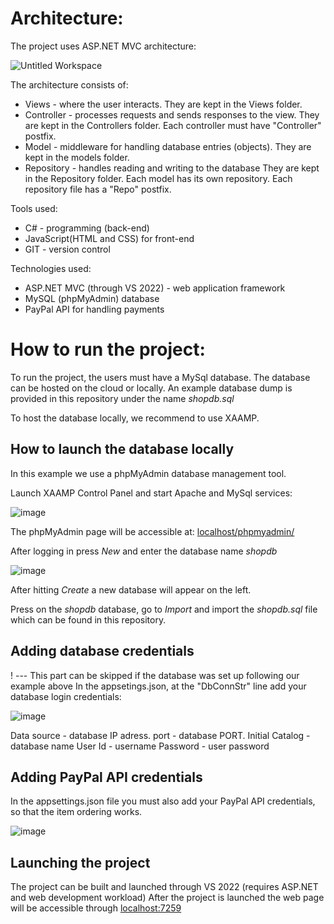 # Architecture:
The project uses ASP.NET MVC architecture:

![Untitled Workspace](https://github.com/ugnspa/PSI_Projektas_Komanda1/assets/25864361/83855599-08de-41f0-8231-076e410def47)

The architecture consists of:
<ul>
<li>
  Views - where the user interacts. They are kept in the Views folder.
  </li>
<li>
  Controller - processes requests and sends responses to the view. They are kept in the Controllers folder. Each controller must have "Controller" postfix.
  </li>
<li>
  Model - middleware for handling database entries (objects). They are kept in the models folder.
  </li>
<li>
  Repository - handles reading and writing to the database They are kept in the Repository folder. Each model has its own repository. Each repository file has a "Repo" postfix.
  </li>
  </ul>
  
Tools used:
<ul>
  <li>C# - programming (back-end)</li>
  <li>JavaScript(HTML and CSS) for front-end</li>
  <li>GIT - version control</li>
</ul>

Technologies used:
<ul>
  <li>ASP.NET MVC (through VS 2022) - web application framework</li>
  <li>MySQL (phpMyAdmin) database</li>
  <li>PayPal API for handling payments</li>
</ul>
  
# How to run the project:

To run the project, the users must have a MySql database. The database can be hosted on the cloud or locally.
An example database dump is provided in this repository under the name <i>shopdb.sql</i>

To host the database locally, we recommend to use XAAMP.

## How to launch the database locally

In this example we use a phpMyAdmin database management tool.

Launch XAAMP Control Panel and start Apache and MySql services:
    
![image](https://github.com/ugnspa/PSI_Projektas_Komanda1/assets/25864361/0df2e879-f245-4c79-9c97-cb42cb747cab)
    
The phpMyAdmin page will be accessible at: [localhost/phpmyadmin/](http://localhost/phpmyadmin)

After logging in press <i>New</i> and enter the database name <i>shopdb</i>

![image](https://github.com/ugnspa/PSI_Projektas_Komanda1/assets/25864361/849f3a72-135e-4234-a765-dad3a59d0a0f)

After hitting <i>Create</i> a new database will appear on the left.

Press on the <i>shopdb</i> database, go to <i>Import</i> and import the <i>shopdb.sql</i> file which can be found in this repository.


## Adding database credentials

! --- This part can be skipped if the database was set up following our example above
In the appsetings.json, at the "DbConnStr" line add your database login credentials:

![image](https://github.com/ugnspa/PSI_Projektas_Komanda1/assets/25864361/40f7903d-e9f8-46d9-aec6-f7d08fffc9d6)

Data source - database IP adress.
port - database PORT.
Initial Catalog - database name
User Id - username
Password - user password

## Adding PayPal API credentials
In the appsettings.json file you must also add your PayPal API credentials, so that the item ordering works.

![image](https://github.com/ugnspa/PSI_Projektas_Komanda1/assets/25864361/4194b653-ec3b-4701-a903-fb64b66f5c43)

## Launching the project

The project can be built and launched through VS 2022 (requires ASP.NET and web development workload)
After the project is launched the web page will be accessible through [localhost:7259](https://localhost:7259)
